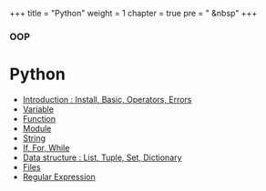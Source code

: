 +++
title = "Python"
weight = 1
chapter = true
pre = "<i class='fas fa-book-open'></i> &nbsp"
+++

### OOP

# **Python**

- [Introduction : Install, Basic, Operators, Errors](/python/intro)
- [Variable](/python/variable)
- [Function](/python/function)
- [Module](/python/module)
- [String](/python/string)
- [If, For, While](/python/flow)
- [Data structure : List, Tuple, Set, Dictionary](/python/datastructure)
- [Files](/python/file)
- [Regular Expression](/python/regex)

